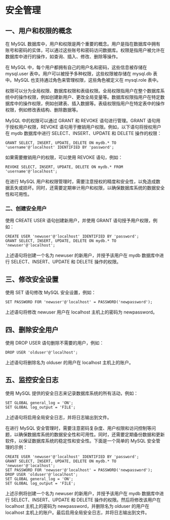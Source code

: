 # 安全管理

## 一、用户和权限的概念

在 MySQL 数据库中，用户和权限是两个重要的概念。用户是指在数据库中拥有账号和密码的实体，可以通过这些账号和密码访问数据库。权限是指用户被允许在数据库中进行的操作，如查询、插入、修改、删除等操作。

在 MySQL 中，每个用户都拥有自己的用户名和密码，这些信息被存储在 mysql.user 表中。用户可以被授予多种权限，这些权限被存储在 mysql.db 表中。MySQL 也支持通过角色来管理权限，这些角色被定义在 mysql.role 表中。

权限可以分为全局权限、数据库权限和表级权限。全局权限指用户在整个数据库系统中的操作权限，例如创建新用户、更改全局变量等。数据库权限指用户在特定数据库中的操作权限，例如创建表、插入数据等。表级权限指用户在特定表中的操作权限，例如修改表结构、删除数据等。

MySQL 中的权限可以通过 GRANT 和 REVOKE 语句进行管理。GRANT 语句用于授权用户权限，REVOKE 语句用于撤销用户权限。例如，以下语句将授权用户在 mydb 数据库中进行 SELECT、INSERT、UPDATE 和 DELETE 操作的权限：

```mysql
GRANT SELECT, INSERT, UPDATE, DELETE ON mydb.* TO 'username'@'localhost' IDENTIFIED BY 'password';
```

如果需要撤销用户的权限，可以使用 REVOKE 语句，例如：

```mysql
REVOKE SELECT, INSERT, UPDATE, DELETE ON mydb.* FROM 'username'@'localhost';
```

在进行 MySQL 用户和权限管理时，需要注意授权的精度和安全性，以免造成数据丢失或损坏。同时，还需要定期审计用户和权限，以确保数据库系统的数据安全性和可用性。

### 二、创建安全用户

使用 CREATE USER 语句创建新用户，并使用 GRANT 语句授予用户权限，例如：

```mysql
CREATE USER 'newuser'@'localhost' IDENTIFIED BY 'password';
GRANT SELECT, INSERT, UPDATE, DELETE ON mydb.* TO 'newuser'@'localhost';
```

上述语句将创建一个名为 newuser 的新用户，并授予该用户在 mydb 数据库中进行 SELECT、INSERT、UPDATE 和 DELETE 操作的权限。

## 三、修改安全设置

使用 SET 语句修改 MySQL 安全设置，例如：

```mysql
SET PASSWORD FOR 'newuser'@'localhost' = PASSWORD('newpassword');
```

上述语句将修改 newuser 用户在 localhost 主机上的密码为 newpassword。

## 四、删除安全用户

使用 DROP USER 语句删除不需要的用户，例如：

```mysql
DROP USER 'olduser'@'localhost';
```

上述语句将删除名为 olduser 的用户在 localhost 主机上的账户。

## 五、监控安全日志

使用 MySQL 提供的安全日志来记录数据库系统的所有活动，例如：

```mysql
SET GLOBAL general_log = 'ON';
SET GLOBAL log_output = 'FILE';
```

上述语句将启用全局安全日志，并将日志输出到文件。

在进行 MySQL 安全管理时，需要注意密码复杂度、用户权限和访问控制等问题，以确保数据库系统的数据安全性和可用性。同时，还需要定期备份数据和更新软件，以保证数据库系统的稳定性和安全性。下面是一个简单的 MySQL 安全管理的示例：

```mysql
CREATE USER 'newuser'@'localhost' IDENTIFIED BY 'password';
GRANT SELECT, INSERT, UPDATE, DELETE ON mydb.* TO 'newuser'@'localhost';
SET PASSWORD FOR 'newuser'@'localhost' = PASSWORD('newpassword');
DROP USER 'olduser'@'localhost';
SET GLOBAL general_log = 'ON';
SET GLOBAL log_output = 'FILE';
```

上述示例将创建一个名为 newuser 的新用户，并授予该用户在 mydb 数据库中进行 SELECT、INSERT、UPDATE 和 DELETE 操作的权限。然后将修改该用户在 localhost 主机上的密码为 newpassword，并删除名为 olduser 的用户在 localhost 主机上的账户。最后启用全局安全日志，并将日志输出到文件。